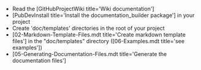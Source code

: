 [//]: # (This file was generated from: doc/templates/07-Getting-Started.mdt using the documentation_builder package on: 2021-09-01 12:34:08.366854.)
- Read the [GitHubProjectWiki title='Wiki documentation']
- [PubDevInstall title='Install the documentation_builder package'] in your project
- Create 'doc/templates' directories in the root of your project
- [02-Markdown-Template-Files.mdt title='Create markdown template files'] in the "doc/templates" directory ([06-Examples.mdt title='see examples'])
- [05-Generating-Documentation-Files.mdt title='Generate the documentation files']